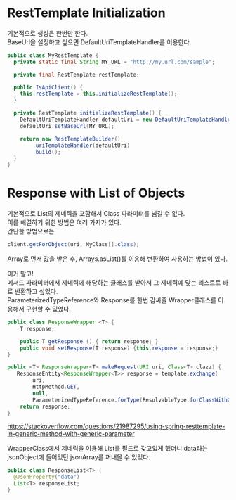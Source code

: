 # RestTemplate Initialization
기본적으로 생성은 한번만 한다.   
BaseUrl을 설정하고 싶으면 DefaultUriTemplateHandler를 이용한다.   
```java
public class MyRestTemplate {
  private static final String MY_URL = "http://my.url.com/sample";

  private final RestTemplate restTemplate;

  public IsApiClient() {
    this.restTemplate = this.initializeRestTemplate();
  }

  private RestTemplate initializeRestTemplate() {
    DefaultUriTemplateHandler defaultUri = new DefaultUriTemplateHandler();
    defaultUri.setBaseUrl(MY_URL);

    return new RestTemplateBuilder()
        .uriTemplateHandler(defaultUri)
        .build();
  }
}
```

# Response with List of Objects
기본적으로 List의 제네릭을 포함해서 Class 파라미터를 넘길 수 없다.   
이를 해결하기 위한 방법은 여러 가지가 있다.   
간단한 방법으로는   
```java
client.getForObject(uri, MyClass[].class);
```   
Array로 먼저 값을 받은 후, Arrays.asList()를 이용해 변환하여 사용하는 방법이 있다.   

이거 말고!   
메서드 파라미터에서 제네릭에 해당하는 클래스를 받아서 그 제네릭에 맞는 리스트로 바로 반환하고 싶었다.   
ParameterizedTypeReference와 Response를 한번 감싸줄 Wrapper클래스를 이용해서 구현할 수 있었다.   
```java
public class ResponseWrapper <T> {
    T response;

    public T getResponse () { return response; }
    public void setResponse(T response) {this.response = response;}
}
```   
```java
public <T> ResponseWrapper<T> makeRequest(URI uri, Class<T> clazz) {
   ResponseEntity<ResponseWrapper<T>> response = template.exchange(
        uri,
        HttpMethod.GET,
        null,
        ParameterizedTypeReference.forType(ResolvableType.forClassWithGenerics(ResponseWrapper.class, clazz).getType()));
    return response;
}
```   
https://stackoverflow.com/questions/21987295/using-spring-resttemplate-in-generic-method-with-generic-parameter

WrapperClass에서 제네릭을 이용해 List를 필드로 갖고있게 했더니 data라는 jsonObject에 들어있던 jsonArray를 꺼내올 수 있었다.   
```java
public class ResponseList<T> {
  @JsonProperty("data")
  List<T> responseList;
}
```

